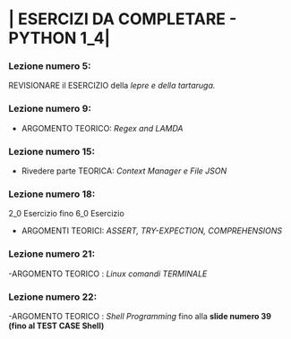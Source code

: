 # | ESERCIZI DA COMPLETARE - PYTHON 1_4|

### Lezione numero 5:

REVISIONARE il ESERCIZIO della *lepre e della tartaruga.*


### Lezione numero 9:

- ARGOMENTO TEORICO: *Regex and LAMDA*


### Lezione numero 15:

- Rivedere parte TEORICA: *Context Manager e File JSON*


### Lezione numero 18:

2_0 Esercizio fino 6_0 Esercizio

- ARGOMENTI TEORICI: *ASSERT, TRY-EXPECTION, COMPREHENSIONS*


### Lezione numero 21:

-ARGOMENTO TEORICO : *Linux comandi TERMINALE*

### Lezione numero 22:

-ARGOMENTO TEORICO : *Shell Programming* fino alla **slide numero 39 (fino al TEST CASE Shell)**

